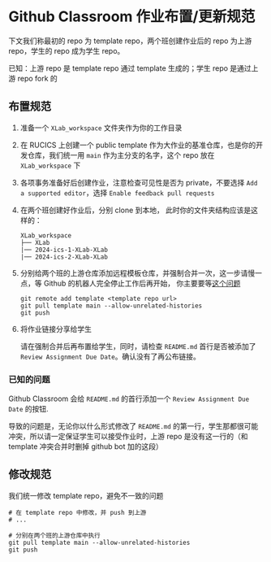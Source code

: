 # Github Classroom 作业布置/更新规范

下文我们称最初的 repo 为 template repo，两个班创建作业后的 repo 为上游 repo，学生的 repo 成为学生 repo。

已知：上游 repo 是 template repo 通过 template 生成的；学生 repo 是通过上游 repo fork 的

## 布置规范

1. 准备一个 `XLab_workspace` 文件夹作为你的工作目录
2. 在 RUCICS 上创建一个 public template 作为大作业的基准仓库，也是你的开发仓库，我们统一用 `main` 作为主分支的名字，这个 repo 放在 `XLab_workspace` 下
3. 各项事务准备好后创建作业，注意检查可见性是否为 private，不要选择 `Add a supported editor`，选择 `Enable feedback pull requests`
4. 在两个班创建好作业后，分别 clone 到本地，
    此时你的文件夹结构应该是这样的：

    ```shell
    XLab_workspace
    ├── XLab
    |── 2024-ics-1-XLab-XLab
    |── 2024-ics-2-XLab-XLab
    ```

5. 分别给两个班的上游仓库添加远程模板仓库，并强制合并一次，这一步请慢一点，等 Github 的机器人完全停止工作后再开始，
你主要要等[这个问题](#已知的问题)

    ```shell
    git remote add template <template repo url>
    git pull template main --allow-unrelated-histories
    git push
    ```

6. 将作业链接分享给学生

    请在强制合并后再布置给学生，同时，请检查 `README.md` 首行是否被添加了 `Review Assignment Due Date`。确认没有了再公布链接。

### 已知的问题

Github Classroom 会给 `README.md` 的首行添加一个 `Review Assignment Due Date` 的按钮.

导致的问题是，无论你以什么形式修改了 `README.md` 的第一行，学生那都很可能冲突，所以请一定保证学生可以接受作业时，上游 repo 是没有这一行的（和 template 冲突合并时删掉 github bot 加的这段）

## 修改规范

我们统一修改 template repo，避免不一致的问题

```shell
# 在 template repo 中修改，并 push 到上游
# ...

# 分别在两个班的上游仓库中执行
git pull template main --allow-unrelated-histories
git push
```